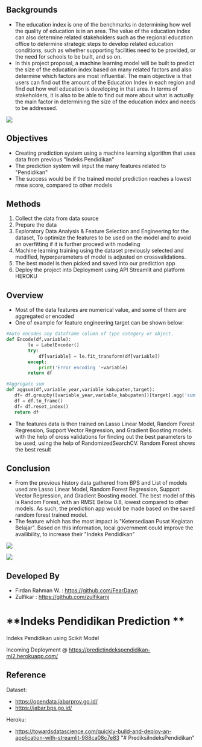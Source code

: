 ## **Backgrounds**
- The education index is one of the benchmarks in determining how well the quality of education is in an area. The value of the education index can also determine related stakeholders such as the regional education office to determine strategic steps to develop related education conditions, such as whether supporting facilities need to be provided, or the need for schools to be built, and so on.
- In this project proposal, a machine learning model will be built to predict the size of the education index based on many related factors and also determine which factors are most influential. The main objective is that users can find out the amount of the Education Index in each region and find out how well education is developing in that area. In terms of stakeholders, it is also to be able to find out more about what is actually the main factor in determining the size of the education index and needs to be addressed.

![](https://cdnwpedutorenews.gramedia.net/wp-content/uploads/2021/12/09103810/tujuan-pendidikan-nasional.jpg)


## **Objectives**
- Creating prediction system using a machine learning algorithm that uses data from previous "Indeks Pendidikan"
- The prediction system will input the many features related to "Pendidikan"
- The success would be if the trained model prediction reaches a lowest rmse score, compared to other models


## **Methods**
1. Collect the data from data source
2. Prepare the data
3. Exploratory Data Analysis & Feature Selection and Engineering for the dataset, To optimize the features to be used on the model and to avoid an overfitting if it is further proceed with modeling
4. Machine learning training using the dataset previously selected and modified, hyperparameters of model is adjusted on crossvalidations.
5. The best model is then picked and saved into our prediction app
6. Deploy the project into Deployment using API Streamlit and platform HEROKU

## **Overview**
- Most of the data features are numerical value, and some of them are aggregated or encoded
- One of example for feature engineering target can be shown below:
```python
#Auto encodes any dataframe column of type category or object.
def Encode(df,variable):
        le = LabelEncoder()
        try:
            df[variable] = le.fit_transform(df[variable])
        except:
            print('Error encoding '+variable)
        return df

#Aggregate sum
def aggsum(df,variable_year,variable_kabupaten,target):
   df= df.groupby([variable_year,variable_kabupaten])[target].agg('sum')
   df = df.to_frame()
   df= df.reset_index()
   return df
```
- The features data is then trained on Lasso Linear Model, Random Forest Regression, Support Vector Regression, and Gradient Boosting models. with the help of cross validations for finding out the best parameters to be used, using the help of RandomizedSearchCV. Random Forest shows the best result

## **Conclusion**
- From the previous history data gathered from BPS and List of models used are Lasso Linear Model, Random Forest Regression, Support Vector Regression, and Gradient Boosting model. The best model of this is  Random Forest, with an RMSE Below 0.8, lowest compared to other models. As such, the prediction app would be made based on the saved random forest trained model.
- The feature which has the most impact is "Ketersediaan Pusat Kegiatan Belajar". Based on this information, local government could improve the availibility, to increase their "Indeks Pendidikan"

![](https://i.ibb.co/Jd43XRV/Best-Feature.png)

![](https://i.ibb.co/RpwpVbX/Best-featuress.png)

## **Developed By**
- Firdan Rahman W. : https://github.com/FearDawn
- Zulfikar : https://github.com/zulfikarnj

# **Indeks Pendidikan Prediction **
Indeks Pendidikan using Scikit Model

Incoming Deployment @ https://predictindekspendidikan-ml2.herokuapp.com/ 

## **Reference**
Dataset: 
- https://opendata.jabarprov.go.id/
- https://jabar.bps.go.id/

Heroku:
- https://towardsdatascience.com/quickly-build-and-deploy-an-application-with-streamlit-988ca08c7e83
"# PrediksiIndeksPendidikan" 
